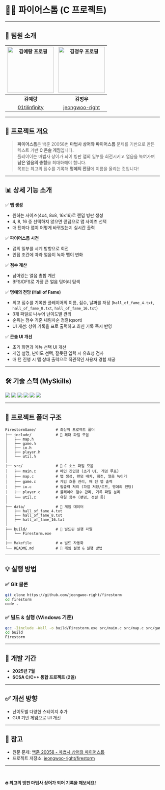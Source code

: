 
# 🧙‍♂️ 파이어스톰 (C 프로젝트)

---

## 👥 팀원 소개

| <img alt="김예랑 프로필" src="https://github.com/01tilinfinity.png" width="150px"> | <img alt="김정우 프로필" src="https://github.com/jeongwoo-right.png" width="150px"> |
| :----------------------------------------------------------------------------------: | :-------------------------------------------------------------------------: |
| **김예랑**                                                                          | **김정우**                                                                  |
|             [01tilinfinity](https://github.com/01tilinfinity)                   | [jeongwoo-right](https://github.com/jeongwoo-right)                                          |


---

## 📄 프로젝트 개요

> **파이어스톰**은 백준 20058번 **마법사 상어와 파이어스톰** 문제를 기반으로 만든  
> 텍스트 기반 **C 콘솔 게임**입니다.  
> 플레이어는 마법사 상어가 되어 빙판 맵의 일부를 회전시키고 얼음을 녹여가며  
> **남은 얼음의 총합**을 최대화해야 합니다.  
> 목표는 최고의 점수를 기록해 **명예의 전당**에 이름을 올리는 것입니다!

---

## 📊 상세 기능 소개

✅ **맵 생성**  
- 원하는 사이즈(4x4, 8x8, 16x16)로 랜덤 빙판 생성  
- 4, 8, 16 중 선택하지 않으면 랜덤으로 맵 사이즈 선택  
- 매 턴마다 맵이 어떻게 바뀌었는지 실시간 출력

✅ **파이어스톰 시전**  
- 맵의 일부를 시계 방향으로 회전  
- 인접 조건에 따라 얼음이 녹아 맵이 변화

✅ **점수 계산**  
- 남아있는 얼음 총합 계산  
- BFS/DFS로 가장 큰 얼음 덩어리 탐색

✅ **명예의 전당 (Hall of Fame)**  
- 최고 점수를 기록한 플레이어의 이름, 점수, 날짜를 저장 (`hall_of_fame_4.txt`, `hall_of_fame_8.txt`, `hall_of_fame_16.txt`)  
- 3개 파일로 나누어 난이도별 관리  
- 순위는 점수 기준 내림차순 정렬(qsort)
- UI 개선: 상위 기록을 표로 출력하고 최신 기록 즉시 반영

✅ **콘솔 UI 개선**  
- 초기 화면과 메뉴 선택 UI 개선  
- 게임 설명, 난이도 선택, 잘못된 입력 시 유효성 검사  
- 매 턴 진행 시 맵 상태 출력으로 직관적인 사용자 경험 제공

---

## 🛠️ 기술 스택 (MySkills)

<p align="left">
  <img src="https://img.shields.io/badge/Language-C%20(C99)-blue?style=flat-square"/>
  <img src="https://img.shields.io/badge/Compiler-gcc-informational?style=flat-square"/>
  <img src="https://img.shields.io/badge/Build-Makefile-critical?style=flat-square"/>
  <img src="https://img.shields.io/badge/IO-Console%20%2F%20TXT%20File-success?style=flat-square"/>
  <img src="https://img.shields.io/badge/DataStructure-2D%20Array%2C%20BFS%2FDFS-yellow?style=flat-square"/>
  <img src="https://img.shields.io/badge/Library-time.h-lightgrey?style=flat-square"/>
</p>

---

## 🔧 프로젝트 폴더 구조

```
FirestormGame/         # 최상위 프로젝트 폴더
├── include/           # 📂 헤더 파일 모음
│   ├── map.h
│   ├── game.h
│   ├── io.h
│   ├── player.h
│   └── util.h
│
├── src/               # 📂 C 소스 파일 모음
│   ├── main.c         # 메인 진입점 (초기 UI, 게임 루프)
│   ├── map.c          # 맵 생성, 랜덤 배치, 회전, 얼음 녹이기
│   ├── game.c         # 게임 흐름 관리, 매 턴 맵 출력
│   ├── io.c           # 입출력 처리 (파일 저장/로드, 명예의 전당)
│   ├── player.c       # 플레이어 점수 관리, 기록 파일 분리
│   └── util.c         # 유틸 함수 (랜덤, 정렬 등)
│
├── data/              # 📂 게임 데이터
│   ├── hall_of_fame_4.txt
│   ├── hall_of_fame_8.txt
│   ├── hall_of_fame_16.txt
│
├── build/             # 📂 빌드된 실행 파일
│   └── Firestorm.exe
│
├── Makefile           # ⚙️ 빌드 자동화
└── README.md          # 📝 게임 설명 & 실행 방법
```

---

## 💡 실행 방법

### ✅ Git 클론

```bash
git clone https://github.com/jeongwoo-right/firestorm
cd firestorm
code .
```

### ✅ 빌드 & 실행 (Windows 기준)

```bash
gcc -Iinclude -Wall -o build/Firestorm.exe src/main.c src/map.c src/game.c src/io.c src/player.c src/util.c
cd build
Firestorm
```

---

## 📅 개발 기간

- **2025년 7월**
- **SCSA C/C++ 통합 프로젝트 (2일)**

---

## ✅ 개선 방향

- 난이도별 다양한 스테이지 추가
- GUI 기반 게임으로 UI 개선

---

## 🔗 참고

- 원문 문제: [백준 20058 - 마법사 상어와 파이어스톰](https://www.acmicpc.net/problem/20058)
- 프로젝트 저장소: [jeongwoo-right/firestorm](https://github.com/jeongwoo-right/firestorm)

---
<br>

**🔥 최고의 빙판 마법사 상어가 되어 기록을 깨보세요!**

